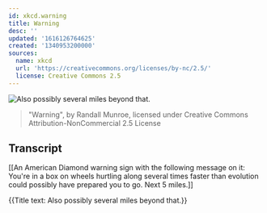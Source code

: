 ```yaml
---
id: xkcd.warning
title: Warning
desc: ''
updated: '1616126764625'
created: '1340953200000'
sources:
  name: xkcd
  url: 'https://creativecommons.org/licenses/by-nc/2.5/'
  license: Creative Commons 2.5
---
```

![Also possibly several miles beyond that.](https://imgs.xkcd.com/comics/warning.png)
> "Warning", by Randall Munroe, licensed under Creative Commons Attribution-NonCommercial 2.5 License

## Transcript
[[An American Diamond warning sign with the following message on it:
You're in a box on wheels hurtling along several times faster than evolution could possibly have prepared you to go.
Next 5 miles.]]

{{Title text: Also possibly several miles beyond that.}}
